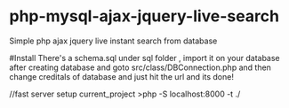 # php-mysql-ajax-jquery-live-search
Simple php ajax jquery live instant search from database

#Install
There's a schema.sql under sql folder , import it on your database after creating database and goto src/class/DBConnection.php and then change creditals of database and just hit the url and its done!
 
//fast server setup
current_project >php -S localhost:8000 -t ./
